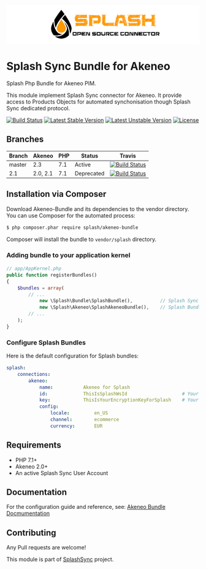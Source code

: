 [![N|Solid](https://github.com/SplashSync/Php-Core/raw/master/img/github.jpg)](https://www.splashsync.com)

# Splash Sync Bundle for Akeneo
Splash Php Bundle for Akeneo PIM.

This module implement Splash Sync connector for Akeneo. 
It provide access to Products Objects for automated synchonisation though Splash Sync dedicated protocol.

[![Build Status](https://travis-ci.org/SplashSync/Akeneo-Bundle.svg?branch=master)](https://travis-ci.org/SplashSync/Akeneo-Bundle)
[![Latest Stable Version](https://poser.pugx.org/splash/akeneo-bundle/v/stable)](https://packagist.org/packages/splash/akeneo-bundle)
[![Latest Unstable Version](https://poser.pugx.org/splash/akeneo-bundle/v/unstable)](https://packagist.org/packages/splash/akeneo-bundle)
[![License](https://poser.pugx.org/splash/akeneo-bundle/license)](https://packagist.org/packages/splash/akeneo-bundle)

## Branches

Branch | Akeneo | PHP | Status | Travis |
------ | ------ | --- | ------ | ------ |
master   |  2.3 | 7.1 | Active | [![Build Status](https://travis-ci.org/SplashSync/Akeneo-Bundle.svg?branch=master)](https://travis-ci.org/SplashSync/Akeneo-Bundle) |
2.1   |  2.0, 2.1 | 7.1 | Deprecated | [![Build Status](https://travis-ci.org/SplashSync/Akeneo-Bundle.svg?branch=2.1)](https://travis-ci.org/SplashSync/Akeneo-Bundle) |




## Installation via Composer

Download Akeneo-Bundle and its dependencies to the vendor directory. You can use Composer for the automated process:

```bash
$ php composer.phar require splash/akeneo-bundle
```

Composer will install the bundle to `vendor/splash` directory.

### Adding bundle to your application kernel

```php
// app/AppKernel.php
public function registerBundles()
{
    $bundles = array(
        // ...
            new \Splash\Bundle\SplashBundle(),          // Splash Sync Core PHP Bundle 
            new \Splash\Akeneo\SplashAkeneoBundle(),    // Splash Bundle for Akeneo
        // ...
    );
}
```

### Configure Splash Bundles

Here is the default configuration for Splash bundles:

```yml
splash:
    connections:
        akeneo:    
            name:           Akeneo for Splash
            id:             ThisIsSplashWsId                    # Your Splash Server Id
            key:            ThisIsYourEncryptionKeyForSplash    # Your Server Secret Encryption Key
            config:
                locale:         en_US
                channel:        ecommerce
                currency:       EUR
```

## Requirements

* PHP 7.1+
* Akeneo 2.0+
* An active Splash Sync User Account

## Documentation

For the configuration guide and reference, see: [Akeneo Bundle Docmumentation](https://splashsync.github.io/Akeneo-Bundle/)

## Contributing

Any Pull requests are welcome! 

This module is part of [SplashSync](http://www.splashsync.com) project.
